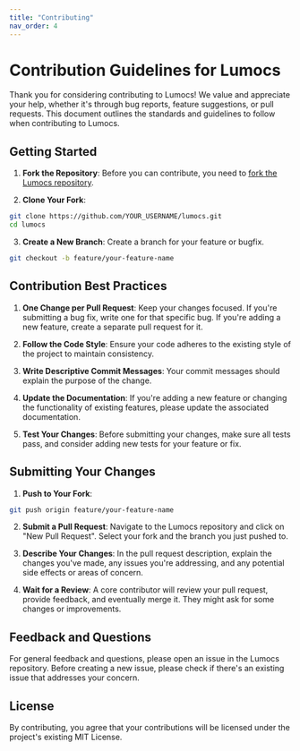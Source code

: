 ```yaml
---
title: "Contributing"
nav_order: 4
---
```


# Contribution Guidelines for Lumocs

Thank you for considering contributing to Lumocs! We value and appreciate your
help, whether it's through bug reports, feature suggestions, or pull requests.
This document outlines the standards and guidelines to follow when contributing
to Lumocs.

## Getting Started

1. **Fork the Repository**: Before you can contribute, you need to
   [fork the Lumocs repository](https://github.com/hexagon/lumocs/fork).

2. **Clone Your Fork**:

```bash
git clone https://github.com/YOUR_USERNAME/lumocs.git
cd lumocs
```

3. **Create a New Branch**: Create a branch for your feature or bugfix.

```bash
git checkout -b feature/your-feature-name
```

## Contribution Best Practices

1. **One Change per Pull Request**: Keep your changes focused. If you're
   submitting a bug fix, write one for that specific bug. If you're adding a new
   feature, create a separate pull request for it.

2. **Follow the Code Style**: Ensure your code adheres to the existing style of
   the project to maintain consistency.

3. **Write Descriptive Commit Messages**: Your commit messages should explain
   the purpose of the change.

4. **Update the Documentation**: If you're adding a new feature or changing the
   functionality of existing features, please update the associated
   documentation.

5. **Test Your Changes**: Before submitting your changes, make sure all tests
   pass, and consider adding new tests for your feature or fix.

## Submitting Your Changes

1. **Push to Your Fork**:

```bash
git push origin feature/your-feature-name
```

2. **Submit a Pull Request**: Navigate to the Lumocs repository and click on
   "New Pull Request". Select your fork and the branch you just pushed to.

3. **Describe Your Changes**: In the pull request description, explain the
   changes you've made, any issues you're addressing, and any potential side
   effects or areas of concern.

4. **Wait for a Review**: A core contributor will review your pull request,
   provide feedback, and eventually merge it. They might ask for some changes or
   improvements.

## Feedback and Questions

For general feedback and questions, please open an issue in the Lumocs
repository. Before creating a new issue, please check if there's an existing
issue that addresses your concern.

## License

By contributing, you agree that your contributions will be licensed under the
project's existing MIT License.
